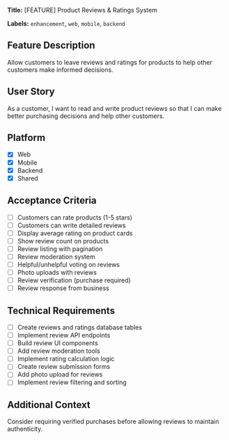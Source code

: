 **Title:** [FEATURE] Product Reviews & Ratings System

**Labels:** `enhancement`, `web`, `mobile`, `backend`

## Feature Description

Allow customers to leave reviews and ratings for products to help other customers make informed decisions.

## User Story

As a customer, I want to read and write product reviews so that I can make better purchasing decisions and help other customers.

## Platform

- [x] Web
- [x] Mobile
- [x] Backend
- [x] Shared

## Acceptance Criteria

- [ ] Customers can rate products (1-5 stars)
- [ ] Customers can write detailed reviews
- [ ] Display average rating on product cards
- [ ] Show review count on products
- [ ] Review listing with pagination
- [ ] Review moderation system
- [ ] Helpful/unhelpful voting on reviews
- [ ] Photo uploads with reviews
- [ ] Review verification (purchase required)
- [ ] Review response from business

## Technical Requirements

- [ ] Create reviews and ratings database tables
- [ ] Implement review API endpoints
- [ ] Build review UI components
- [ ] Add review moderation tools
- [ ] Implement rating calculation logic
- [ ] Create review submission forms
- [ ] Add photo upload for reviews
- [ ] Implement review filtering and sorting

## Additional Context

Consider requiring verified purchases before allowing reviews to maintain authenticity.

